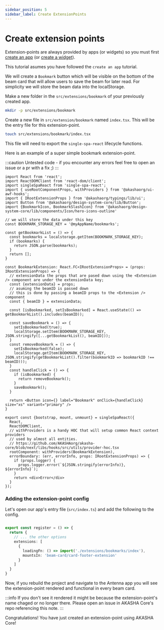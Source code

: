 ```yaml
---
sidebar_position: 5
sidebar_label: Create ExtensionPoints
---
```


# Create extension points

Extension-points are always provided by apps (or widgets) so you must first [create an app](./create-an-app.md)
(or [create a widget](./create-a-widget.md)).

This tutorial asumes you have followed the `create an app` tutorial.

We will create a `Bookmark` button which will be visible on the bottom of the beam card that will allow users to save the beam for later read.
For simplicity we will store the beam data into the localStorage.

Make a new folder in the `src/extensions/bookmark` of your previously created app.

```bash title="root folder of the app"
mkdir -p src/extensions/bookmark
```

Create a new file in `src/extension/bookmark` named `index.tsx`. This will be the entry file for this extension-point.

```bash
touch src/extensions/bookmark/index.tsx
```

This file will need to export the `single-spa-react` lifecycle functions.

Here is an example of a super simple bookmark extension-point.

:::caution
Untested code - if you encounter any errors feel free to open an issue or a pr with a fix ;)
:::


```tsx title="src/extensions/bookmark/index.tsx"
import React from 'react';
import ReactDOMClient from 'react-dom/client';
import singleSpaReact from 'single-spa-react';
import { useRootComponentProps, withProviders } from '@akashaorg/ui-awf-hooks';
import { IRootExtensionProps } from '@akashaorg/typings/lib/ui';
import Button from '@akashaorg/design-system-core/lib/Button';
import {BookmarkIcon, BookmarkSlashIcon} from '@akashaorg/design-system-core/lib/components/Icon/hero-icons-outline'

// we will store the data under this key
const BOOKMARK_STORAGE_KEY = '@myAppName/bookmarks';

const getBookmarkList = () => {
  const bookmarks = localstorage.getItem(BOOKMARK_STORAGE_KEY);
  if (bookmarks) {
    return JSON.parse(bookmarks);
  }
  return [];
}

const BookmarkExtension: React.FC<IRootExtensionProps> = (props: IRootExtensionProps) => {
  // extensionData the props that are pased down using the <Extension /> component are under the extensionData key;
  const {extensionData} = props;
  // asuming the beamID is passed down
  // this is done by passing a beamID props to the <Extension /> component
  const { beamID } = extensionData;

  const [isBookmarked, setIsBookmarked] = React.useState(() => getBookmarkList().includes(beamID));

  const saveBookmark = () => {
    setIsBookmarked(true);
    localStorage.setItem(BOOKMARK_STORAGE_KEY, JSON.stringify([...getBookmarkList(), beamID]));
  }
  const removeBookmark = () => {
    setIsBookmarked(false);
    localStorage.getItem(BOOKMARK_STORAGE_KEY, JSON.stringify(getBookmarkList().filter(bookmarkID => bookmarkID !== beamID)));
  }
  const handleClick = () => {
    if (isBookmarked) {
      return removeBookmark();
    }
    saveBookmark();
  }

  return <Button icon={} label="Bookmark" onClick={handleClick} size="xs" variant="primary" />
}

export const {bootstrap, mount, unmount} = singleSpaReact({
  React,
  ReactDOMClient,
  // withProviders is a handy HOC that will setup common React context providers
  // used by almost all entities.
  // https://github.com/AKASHAorg/akasha-core/blob/next/libs/hooks/src/utils/provider-hoc.tsx
  rootComponent: withProviders(BookmarkExtension),
  errorBoundary: (err, errorInfo, props: IRootExtensionProps) => {
    if (props.logger) {
      props.logger.error(`${JSON.stringify(errorInfo)}, ${errorInfo}`);
    }
    return <div>Error</div>
  }
});

```

### Adding the extension-point config

Let's open our app's entry file (`src/index.ts`) and add the following to the config.

```ts title="apps's index.ts"

export const register = () => {
  return {
    // ... the other options
    extensions: [
      {
        loadingFn: () => import('./extensions/bookmarks/index'),
        mountsIn: 'beam-card/card-footer-extension'
      }
    ]
  }
}

```

Now, if you rebuild the project and navigate to the Antenna app you will see the extension-point rendered and functional in every beam card.

:::info
If you don't see it rendered it might be because the extension-point's name chaged or no longer there.
Please open an issue in AKASHA Core's repo referencing this note.
:::

Congratulations! You have just created an extension-point using AKASHA Core!
